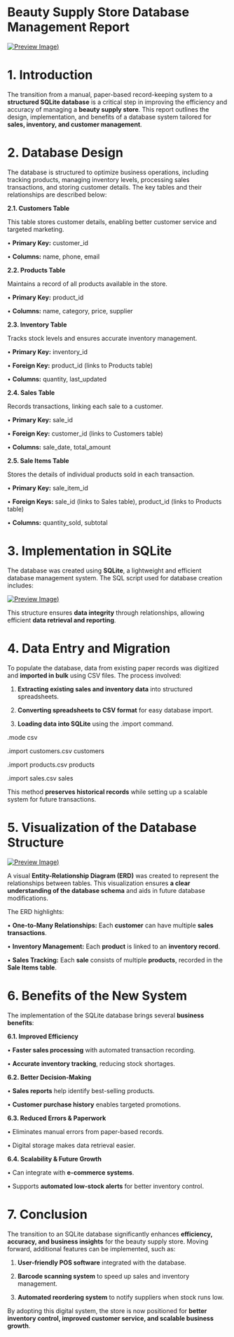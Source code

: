 # Beauty Supply Store Database Management Report

[![Preview Image](https://github.com/TiffanyNwanne/Beauty-Supply-Store-Database-Management/blob/main/Beauty%20Supply%20Db.png))](https://github.com/TiffanyNwanne/Beauty-Supply-Store-Database-Management/blob/main/Beauty%20Supply%20Db.png)

# **1. Introduction**

The transition from a manual, paper-based record-keeping system to a **structured SQLite database** is a critical step in improving the efficiency and accuracy of managing a **beauty supply store**. This report outlines the design, implementation, and benefits of a database system tailored for **sales, inventory, and customer management**.

# **2. Database Design**

The database is structured to optimize business operations, including tracking products, managing inventory levels, processing sales transactions, and storing customer details. The key tables and their relationships are described below:

**2.1. Customers Table**

This table stores customer details, enabling better customer service and targeted marketing.

•	**Primary Key:** customer_id

•	**Columns:** name, phone, email

**2.2. Products Table**

Maintains a record of all products available in the store.

•	**Primary Key:** product_id

•	**Columns:** name, category, price, supplier

**2.3. Inventory Table**

Tracks stock levels and ensures accurate inventory management.

•	**Primary Key:** inventory_id

•	**Foreign Key:** product_id (links to Products table)

•	**Columns:** quantity, last_updated

**2.4. Sales Table**

Records transactions, linking each sale to a customer.

•	**Primary Key:** sale_id

•	**Foreign Key:** customer_id (links to Customers table)

•	**Columns:** sale_date, total_amount

**2.5. Sale Items Table**

Stores the details of individual products sold in each transaction.

•	**Primary Key:** sale_item_id

•	**Foreign Keys:** sale_id (links to Sales table), product_id (links to Products table)

•	**Columns:** quantity_sold, subtotal

# **3. Implementation in SQLite**

The database was created using **SQLite**, a lightweight and efficient database management system. The SQL script used for database creation includes:

[![Preview Image](https://github.com/TiffanyNwanne/Beauty-Supply-Store-Database-Management/blob/main/Database%20Creation.png))](https://github.com/TiffanyNwanne/Beauty-Supply-Store-Database-Management/blob/main/Database%20Creation.png)

This structure ensures **data integrity** through relationships, allowing efficient **data retrieval and reporting**.

# **4. Data Entry and Migration**

To populate the database, data from existing paper records was digitized and **imported in bulk** using CSV files. The process involved:

1.	**Extracting existing sales and inventory data** into structured spreadsheets.

2.	**Converting spreadsheets to CSV format** for easy database import.

3.	**Loading data into SQLite** using the .import command.

.mode csv

.import customers.csv customers

.import products.csv products

.import sales.csv sales

This method **preserves historical records** while setting up a scalable system for future transactions.

# **5. Visualization of the Database Structure**

[![Preview Image](https://github.com/TiffanyNwanne/Beauty-Supply-Store-Database-Management/blob/main/Beauty%20Supply%20Db.png))](https://github.com/TiffanyNwanne/Beauty-Supply-Store-Database-Management/blob/main/Beauty%20Supply%20Db.png)

A visual **Entity-Relationship Diagram (ERD)** was created to represent the relationships between tables. This visualization ensures **a clear understanding of the database schema** and aids in future database modifications.

The ERD highlights:

•	**One-to-Many Relationships:** Each **customer** can have multiple **sales transactions**.

•	**Inventory Management:** Each **product** is linked to an **inventory record**.

•	**Sales Tracking:** Each **sale** consists of multiple **products**, recorded in the **Sale Items table**.

# **6. Benefits of the New System**

The implementation of the SQLite database brings several **business benefits**:

**6.1. Improved Efficiency**

•	**Faster sales processing** with automated transaction recording.

•	**Accurate inventory tracking**, reducing stock shortages.

**6.2. Better Decision-Making**

•	**Sales reports** help identify best-selling products.

•	**Customer purchase history** enables targeted promotions.

**6.3. Reduced Errors & Paperwork**

•	Eliminates manual errors from paper-based records.

•	Digital storage makes data retrieval easier.

**6.4. Scalability & Future Growth**

•	Can integrate with **e-commerce systems**.

•	Supports **automated low-stock alerts** for better inventory control.

# **7. Conclusion**

The transition to an SQLite database significantly enhances **efficiency, accuracy, and business insights** for the beauty supply store. Moving forward, additional features can be implemented, such as:

1.	**User-friendly POS software** integrated with the database.

2.	**Barcode scanning system** to speed up sales and inventory management.

3.	**Automated reordering system** to notify suppliers when stock runs low.

By adopting this digital system, the store is now positioned for **better inventory control, improved customer service, and scalable business growth**.
